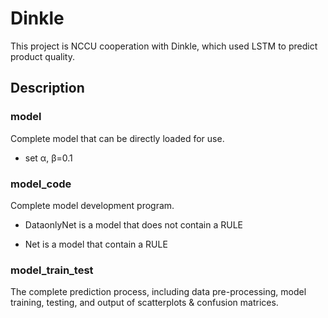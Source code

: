 # Dinkle

This project is NCCU cooperation with Dinkle, which used LSTM to predict product quality.

## Description

### model

Complete model that can be directly loaded for use.

- set α, β=0.1

### model_code

Complete model development program.

- DataonlyNet is a model that does not contain a RULE

- Net is a model that contain a RULE

### model_train_test

The complete prediction process, including data pre-processing, model training, testing, and output of scatterplots & confusion matrices. 

